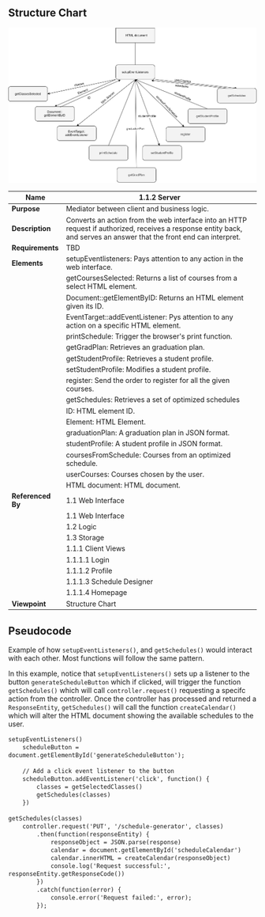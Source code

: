 ## Structure Chart

![](TeamThreeFiles/1.1.2%20Server%20SC.svg)

| Name| 1.1.2 Server                   |
| --------------------------------------- | ------------------------------------- |
| __Purpose__      | Mediator between client and business logic.       |
| __Description__  | Converts an action from the web interface into an HTTP request if authorized, receives a response entity back, and serves an answer that the front end can interpret. |
| __Requirements__ | TBD                                               |
| __Elements__     | setupEventlisteners: Pays attention to any action in the web interface.|
||getCoursesSelected: Returns a list of courses from a select HTML element.
||Document::getElementByID: Returns an HTML element given its ID.|
||EventTarget::addEventListener: Pys attention to any action on a specific HTML element.|
||printSchedule: Trigger the browser's print function.|
||getGradPlan: Retrieves an graduation plan.|
||getStudentProfile: Retrieves a student profile.|
||setStudentProfile: Modifies a student profile.|
||register: Send the order to register for all the given courses.|
||getSchedules: Retrieves a set of optimized schedules|
||ID: HTML element ID.|
||Element: HTML Element.|
||graduationPlan: A graduation plan in JSON format.|
||studentProfile: A student profile in JSON format.|
||coursesFromSchedule: Courses from an optimized schedule.|
||userCourses: Courses chosen by the user.|
||HTML document: HTML document.|
| __Referenced By__ | 1.1 Web Interface                                   |
|                 | 1.1 Web Interface                                   |
|                  | 1.2 Logic|      
|                  | 1.3 Storage
|                  | 1.1.1 Client Views                                  |
|                  | 1.1.1.1 Login                                         |
|                  | 1.1.1.2 Profile                                       |
|                  | 1.1.1.3 Schedule Designer                             |
|                  | 1.1.1.4 Homepage                                      |
| __Viewpoint__    | Structure Chart |


## Pseudocode 

Example of how `setupEventListeners()`, and `getSchedules()` would interact with each other. Most functions will follow the same pattern.

In this example, notice that `setupEventListeners()` sets up a listener to the button `generateScheduleButton` which if clicked, will trigger the function `getSchedules()` which will call `controller.request()` requesting a specifc action from the controller. Once the controller has processed and returned a `ResponseEntity`, `getSchedules()` will call the function `createCalendar()` which will alter the HTML document showing the available schedules to the user.

``` 
setupEventListeners() 
    scheduleButton = document.getElementById('generateScheduleButton');

    // Add a click event listener to the button
    scheduleButton.addEventListener('click', function() {
        classes = getSelectedClasses()
        getSchedules(classes)
    })

getSchedules(classes)    
    controller.request('PUT', '/schedule-generator', classes)
        .then(function(responseEntity) {           
            responseObject = JSON.parse(response)
            calendar = document.getElementById('scheduleCalendar')
            calendar.innerHTML = createCalendar(responseObject)  
            console.log('Request successful:', responseEntity.getResponseCode())   
        })
        .catch(function(error) {
            console.error('Request failed:', error);
        });
```